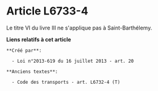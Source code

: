 # Article L6733-4

Le titre VI du livre III ne s'applique pas à Saint-Barthélemy.

**Liens relatifs à cet article**

	**Créé par**:

	  - Loi n°2013-619 du 16 juillet 2013 - art. 20

	**Anciens textes**:

	  - Code des transports - art. L6732-4 (T)
